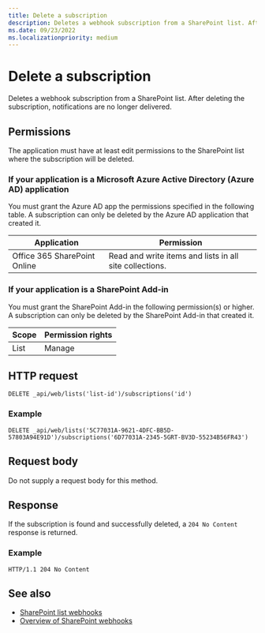 ```yaml
---
title: Delete a subscription
description: Deletes a webhook subscription from a SharePoint list. After deleting the subscription, notifications are no longer delivered.
ms.date: 09/23/2022
ms.localizationpriority: medium
---
```

# Delete a subscription

Deletes a webhook subscription from a SharePoint list. After deleting the subscription, notifications are no longer delivered.

## Permissions

The application must have at least edit permissions to the SharePoint list where the subscription will be deleted.

### If your application is a Microsoft Azure Active Directory (Azure AD) application

You must grant the Azure AD app the permissions specified in the following table. A subscription can only be deleted by the Azure AD application that created it.

Application | Permission
------------|------------
Office 365 SharePoint Online|Read and write items and lists in all site collections.

### If your application is a SharePoint Add-in

You must grant the SharePoint Add-in the following permission(s) or higher. A subscription can only be deleted by the SharePoint Add-in that created it.

Scope | Permission rights
------|------------
List|Manage

## HTTP request

```
DELETE _api/web/lists('list-id')/subscriptions('id')
```

### Example

```http
DELETE _api/web/lists('5C77031A-9621-4DFC-BB5D-57803A94E91D')/subscriptions('6D77031A-2345-5GRT-BV3D-55234B56FR43')
```

## Request body

Do not supply a request body for this method.

## Response

If the subscription is found and successfully deleted, a `204 No Content` response is returned.

### Example

```http
HTTP/1.1 204 No Content
```

## See also

- [SharePoint list webhooks](overview-sharepoint-list-webhooks.md)
- [Overview of SharePoint webhooks](../overview-sharepoint-webhooks.md)

